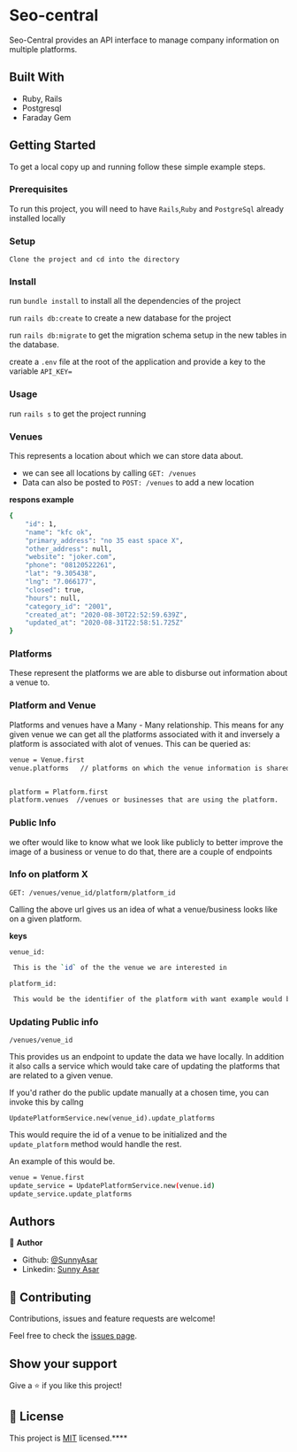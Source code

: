 # Seo-central
Seo-Central provides an API interface to manage company information on multiple platforms.



## Built With

- Ruby, Rails
- Postgresql
- Faraday Gem 


## Getting Started

To get a local copy up and running follow these simple example steps.

### Prerequisites

To run this project, you will need to have `Rails`,`Ruby` and `PostgreSql` already installed locally

### Setup
`Clone the project and cd into the directory`

### Install
run `bundle install` to install all the dependencies of the project

run  `rails db:create` to create a new database for the project

run `rails db:migrate` to get the migration schema setup in the new tables in the database. 

create a `.env` file at the root of the application and provide a key to the variable `API_KEY=`

### Usage
run `rails s` to get the project running

### Venues

This represents a location about which we can store data about.
- we can see all locations by calling  `GET: /venues` 
- Data can also be posted to `POST: /venues` to add a new location

**respons example**
```bash
{
    "id": 1,
    "name": "kfc ok",
    "primary_address": "no 35 east space X",
    "other_address": null,
    "website": "joker.com",
    "phone": "08120522261",
    "lat": "9.305438",
    "lng": "7.066177",
    "closed": true,
    "hours": null,
    "category_id": "2001",
    "created_at": "2020-08-30T22:52:59.639Z",
    "updated_at": "2020-08-31T22:58:51.725Z"
}

```

### Platforms
These represent the platforms we are able to disburse out information about a venue to.

### Platform and Venue

Platforms and venues have a Many - Many relationship. This means for any given venue we can get all the platforms associated with it and inversely a platform is associated with alot of venues.
This can be queried as:

```bash
venue = Venue.first
venue.platforms   // platforms on which the venue information is shared


platform = Platform.first
platform.venues  //venues or businesses that are using the platform.
```

### Public Info

  we ofter would like to know what we look like publicly to better improve the image of a business or venue to do that, there are a couple of endpoints

  ### Info on platform X

  `GET: /venues/venue_id/platform/platform_id`
  
  Calling the above url gives us an idea of what a venue/business looks like on a given platform.

  **keys**

  `venue_id:`

  ```bash
   This is the `id` of the the venue we are interested in
   ```
  `platform_id:`

  ```bash
   This would be the identifier of the platform with want example would be `platform_a' 
  ```

  ### Updating Public info
  `/venues/venue_id`

  This provides us an endpoint to update the data we have locally.
  In addition it also calls a service which would take care of updating the platforms that are related to a given venue.

  If you'd rather do the public update manually at a chosen time, you can invoke this by callng

  `UpdatePlatformService.new(venue_id).update_platforms`

  This would require the id of a venue to be initialized and the `update_platform` method would handle the rest.

  An example of this would be.

  ```bash
  venue = Venue.first
  update_service = UpdatePlatformService.new(venue.id)
  update_service.update_platforms
  ```

## Authors

👤 **Author**

- Github: [@SunnyAsar](https://github.com/SunnyAsar)
- Linkedin: [Sunny Asar](https://www.linkedin.com/in/sunnyasar)

## 🤝 Contributing

Contributions, issues and feature requests are welcome!

Feel free to check the [issues page](https://github.com/SunnyAsar/seo-central/issues).

## Show your support

Give a ⭐️ if you like this project!

## 📝 License

This project is [MIT](lic.url) licensed.****